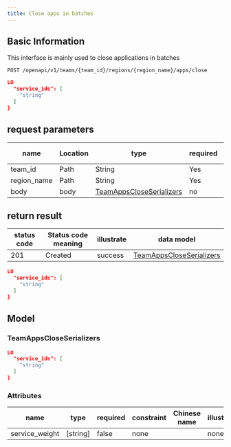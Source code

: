 ```yaml
---
title: Close apps in batches
---
```


## Basic Information

This interface is mainly used to close applications in batches

```shell title="请求路径"
POST /openapi/v1/teams/{team_id}/regions/{region_name}/apps/close
```

```json title="Body 请求体示例"
LO
  "service_ids": [
    "string"
  ]
}
```

## request parameters

| name                             | Location | type                                                        | required | Chinese name | illustrate |
| -------------------------------- | -------- | ----------------------------------------------------------- | -------- | ------------ | ---------- |
| team_id     | Path     | String                                                      | Yes      |              | none       |
| region_name | Path     | String                                                      | Yes      |              | none       |
| body                             | body     | [TeamAppsCloseSerializers](#schemateamappscloseserializers) | no       |              | none       |

## return result

| status code | Status code meaning | illustrate | data model                                                  |
| ----------- | ------------------- | ---------- | ----------------------------------------------------------- |
| 201         | Created             | success    | [TeamAppsCloseSerializers](#schemateamappscloseserializers) |

```json title="响应示例"
LO
  "service_ids": [
    "string"
  ]
}
```

## Model

### TeamAppsCloseSerializers<a id="schemateamappscloseserializers"></a>

```json
LO
  "service_ids": [
    "string"
  ]
}
```

### Attributes

| name                                | type                                                         | required | constraint | Chinese name | illustrate |
| ----------------------------------- | ------------------------------------------------------------ | -------- | ---------- | ------------ | ---------- |
| service_weight | [string] | false    | none       |              | none       |

